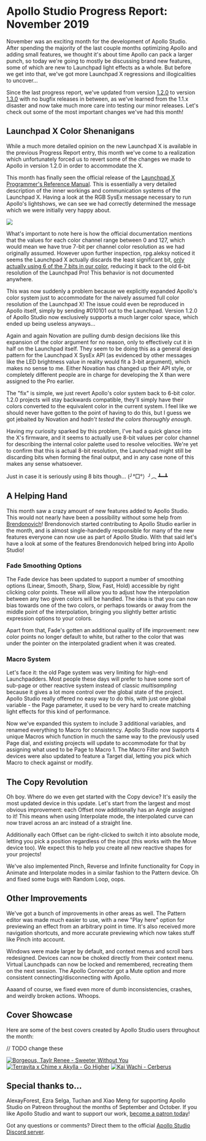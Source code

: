 # Apollo Studio Progress Report: November 2019

November was an exciting month for the development of Apollo Studio. After spending the majority of the last couple months optimizing Apollo and adding small features, we thought it's about time Apollo can pack a larger punch, so today we're going to mostly be discussing brand new features, some of which are new to Launchpad light effects as a whole. But before we get into that, we've got more Launchpad X regressions and illogicalities to uncover...

Since the last progress report, we've updated from version [1.2.0](https://github.com/mat1jaczyyy/apollo-studio/releases/tag/1.2.0) to version [1.3.0](https://github.com/mat1jaczyyy/apollo-studio/releases/tag/1.3.0) with no bugfix releases in between, as we've learned from the 1.1.x disaster and now take much more care into testing our minor releases. Let's check out some of the most important changes we've had this month!

## Launchpad X Color Shenanigans

While a much more detailed opinion on the new Launchpad X is available in the previous Progress Report entry, this month we've come to a realization which unfortunately forced us to revert some of the changes we made to Apollo in version 1.2.0 in order to accommodate the X.

This month has finally seen the official release of the [Launchpad X Programmer's Reference Manual](https://customer.novationmusic.com/sites/customer/files/downloads/Launchpad%20X%20-%20Programmers%20Reference%20Manual.pdf). This is essentially a very detailed description of the inner workings and communication systems of the Launchpad X. Having a look at the RGB SysEx message necessary to run Apollo's lightshows, we can see we had correctly determined the message which we were initially very happy about.

![](https://cdn.discordapp.com/attachments/653392306291998721/654138476090097674/unknown.png)

What's important to note here is how the official documentation mentions that the values for each color channel range between 0 and 127, which would mean we have true 7-bit per channel color resolution as we had originally assumed. However upon further inspection, rpg.aleksy noticed it seems the Launchpad X actually discards the least significant bit, [only actually using 6 of the 7 bits in our color](https://youtu.be/LbJ-BtBSbVM?t=3445), reducing it back to the old 6-bit resolution of the Launchpad Pro! This behavior is not documented anywhere.

This was now suddenly a problem because we explicitly expanded Apollo's color system just to accommodate for the naively assumed full color resolution of the Launchpad X! The issue could even be reproduced in Apollo itself, simply by sending #010101 out to the Launchpad. Version 1.2.0 of Apollo Studio now exclusively supports a much larger color space, which ended up being useless anyways...

Again and again Novation are pulling dumb design decisions like this expansion of the color argument for no reason, only to effectively cut it in half on the Launchpad itself. They seem to be doing this as a general design pattern for the Launchpad X SysEx API (as evidenced by other messages like the LED brightness value in reality would fit a 3-bit argument), which makes no sense to me. Either Novation has changed up their API style, or completely different people are in charge for developing the X than were assigned to the Pro earlier.

The "fix" is simple, we just revert Apollo's color system back to 6-bit color. 1.2.0 projects will stay backwards compatible, they'll simply have their colors converted to the equivalent color in the current system. I feel like we should never have gotten to the point of having to do this, but I guess we got jebaited by Novation and *hadn't tested the colors thoroughly enough*.

Having my curiosity sparked by this problem, I've had a quick glance into the X's firmware, and it seems to actually use 8-bit values per color channel for describing the internal color palette used to resolve velocities. We're yet to confirm that this is actual 8-bit resolution, the Launchpad might still be discarding bits when forming the final output, and in any case none of this makes any sense whatsoever. 

Just in case it is seriously using 8 bits though... (╯°□°）╯︵ ┻━┻

## A Helping Hand

This month saw a crazy amount of new features added to Apollo Studio. This would not nearly have been a possibility without some help from [Brendonovich](https://github.com/Brendonovich)! Brendonovich started contributing to Apollo Studio earlier in the month, and is almost single-handedly responsible for many of the new features everyone can now use as part of Apollo Studio. With that said let's have a look at some of the features Brendonovich helped bring into Apollo Studio!

### Fade Smoothing Options

The Fade device has been updated to support a number of smoothing options (Linear, Smooth, Sharp, Slow, Fast, Hold) accessible by right clicking color points. These will allow you to adjust how the interpolation between any two given colors will be handled. The idea is that you can now bias towards one of the two colors, or perhaps towards or away from the middle point of the interpolation, bringing you slightly better artistic expression options to your colors.

Apart from that, Fade's gotten an additional quality of life improvement: new color points no longer default to white, but rather to the color that was under the pointer on the interpolated gradient when it was created.

### Macro System

Let's face it: the old Page system was very limiting for high-end Launchpadders. Most people these days will prefer to have some sort of sub-page or other reactive system instead of classic *multisampling* because it gives a lot more control over the global state of the project. Apollo Studio really offered no easy way to do this, with just one global variable - the Page parameter, it used to be very hard to create matching light effects for this kind of performance.

Now we've expanded this system to include 3 additional variables, and renamed everything to Macro for consistency. Apollo Studio now supports 4 unique Macros which function in much the same way to the previously used Page dial, and existing projects will  update to accommodate for that by assigning what used to be Page to Macro 1. The Macro Filter and Switch devices were also updated to feature a Target dial, letting you pick which Macro to check against or modify.

## The Copy Revolution

Oh boy. Where do we even get started with the Copy device? It's easily the most updated device in this update. Let's start from the largest and most obvious improvement: each Offset now additionally has an Angle assigned to it! This means when using Interpolate mode, the interpolated curve can now travel across an arc instead of a straight line.

Additionally each Offset can be right-clicked to switch it into absolute mode, letting you pick a position regardless of the input (this works with the Move device too). We expect this to help you create all new reactive shapes for your projects!

We've also implemented Pinch, Reverse and Infinite functionality for Copy in Animate and Interpolate modes in a similar fashion to the Pattern device. Oh and fixed some bugs with Random Loop, oops.

## Other Improvements

We've got a bunch of improvements in other areas as well. The Pattern editor was made much easier to use, with a new "Play here" option for previewing an effect from an arbitrary point in time. It's also received more navigation shortcuts, and more accurate previewing which now takes stuff like Pinch into account.

Windows were made larger by default, and context menus and scroll bars redesigned. Devices can now be choked directly from their context menu. Virtual Launchpads can now be locked and remembered, recreating them on the next session. The Apollo Connector got a Mute option and more consistent connecting/disconnecting with Apollo.

Aaaand of course, we fixed even more of dumb inconsistencies, crashes, and weirdly broken actions. Whoops.

## Cover Showcase

Here are some of the best covers created by Apollo Studio users throughout the month: 

// TODO change these

[![Borgeous, Taylr Renee - Sweeter Without You](http://img.youtube.com/vi/yA-bFsYRG4I/mqdefault.jpg)](http://www.youtube.com/watch?v=yA-bFsYRG4I "Borgeous, Taylr Renee - Sweeter Without You") [![Terravita x Chime x Akylla - Go Higher](http://img.youtube.com/vi/a-MwTVH-wX8/mqdefault.jpg)](http://www.youtube.com/watch?v=a-MwTVH-wX8 "Terravita x Chime x Akylla - Go Higher") [![Kai Wachi - Cerberus](http://img.youtube.com/vi/iBV5XK5honY/mqdefault.jpg)](http://www.youtube.com/watch?v=iBV5XK5honY "Kai Wachi - Cerberus")

## Special thanks to...

AlexayForest, Ezra Selga, Tuchan and Xiao Meng for supporting Apollo Studio on Patreon throughout the months of September and October. If you like Apollo Studio and want to support our work, [become a patron today](https://www.patreon.com/mat1jaczyyy)!

Got any questions or comments? Direct them to the official [Apollo Studio Discord server](https://discord.gg/2ZSHYHA).
